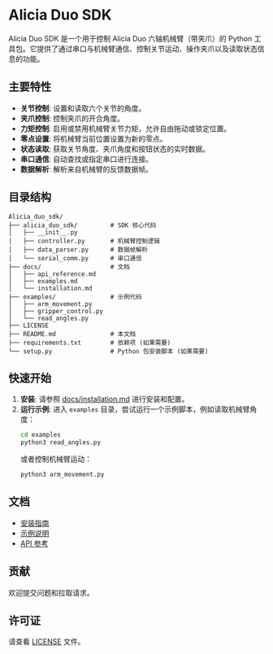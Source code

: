 # Alicia Duo SDK

Alicia Duo SDK 是一个用于控制 Alicia Duo 六轴机械臂（带夹爪）的 Python 工具包。它提供了通过串口与机械臂通信、控制关节运动、操作夹爪以及读取状态信息的功能。

## 主要特性

*   **关节控制**: 设置和读取六个关节的角度。
*   **夹爪控制**: 控制夹爪的开合角度。
*   **力矩控制**: 启用或禁用机械臂关节力矩，允许自由拖动或锁定位置。
*   **零点设置**: 将机械臂当前位置设置为新的零点。
*   **状态读取**: 获取关节角度、夹爪角度和按钮状态的实时数据。
*   **串口通信**: 自动查找或指定串口进行连接。
*   **数据解析**: 解析来自机械臂的反馈数据帧。

## 目录结构

```
Alicia_duo_sdk/
├── alicia_duo_sdk/         # SDK 核心代码
│   ├── __init__.py
│   ├── controller.py       # 机械臂控制逻辑
│   ├── data_parser.py      # 数据帧解析
│   └── serial_comm.py      # 串口通信
├── docs/                   # 文档
│   ├── api_reference.md
│   ├── examples.md
│   └── installation.md
├── examples/               # 示例代码
│   ├── arm_movement.py
│   ├── gripper_control.py
│   └── read_angles.py
├── LICENSE
├── README.md               # 本文档
├── requirements.txt        # 依赖项 (如果需要)
└── setup.py                # Python 包安装脚本 (如果需要)
```

## 快速开始

1.  **安装**: 请参照 [docs/installation.md](docs/installation.md) 进行安装和配置。
2.  **运行示例**:
    进入 `examples` 目录，尝试运行一个示例脚本，例如读取机械臂角度：
    ```sh
    cd examples
    python3 read_angles.py
    ```
    或者控制机械臂运动：
    ```sh
    python3 arm_movement.py
    ```

## 文档

*   [安装指南](docs/installation.md)
*   [示例说明](docs/examples.md)
*   [API 参考](docs/api_reference.md)

## 贡献

欢迎提交问题和拉取请求。

## 许可证

请查看 [LICENSE](LICENSE) 文件。